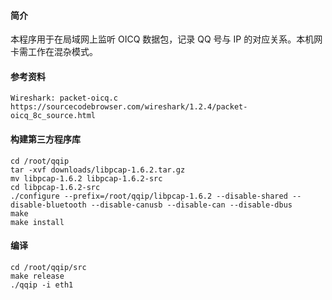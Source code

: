 #### 简介

本程序用于在局域网上监听 OICQ 数据包，记录 QQ 号与 IP 的对应关系。本机网卡需工作在混杂模式。

#### 参考资料

	Wireshark: packet-oicq.c
	https://sourcecodebrowser.com/wireshark/1.2.4/packet-oicq_8c_source.html

#### 构建第三方程序库

	cd /root/qqip
	tar -xvf downloads/libpcap-1.6.2.tar.gz
	mv libpcap-1.6.2 libpcap-1.6.2-src
	cd libpcap-1.6.2-src
	./configure --prefix=/root/qqip/libpcap-1.6.2 --disable-shared --disable-bluetooth --disable-canusb --disable-can --disable-dbus
	make
	make install

#### 编译

	cd /root/qqip/src
	make release
	./qqip -i eth1
